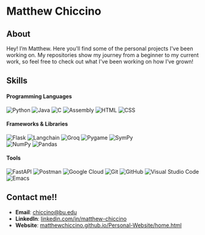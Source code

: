 # Matthew Chiccino


## About

Hey! I’m Matthew. Here you'll find some of the personal projects I've been working on. My repositories show my journey from a beginner to my current work, so feel free to check out what I've been working on how I’ve grown!


## Skills
#### Programming Languages
![Python](https://img.shields.io/badge/-Python-3776AB?style=flat-square&logo=python&logoColor=white)
![Java](https://img.shields.io/badge/-Java-007396?style=flat-square&logo=java&logoColor=white)
![C](https://img.shields.io/badge/-C-00599C?style=flat-square&logo=c&logoColor=white)
![Assembly](https://img.shields.io/badge/-Assembly-6E4C3A?style=flat-square&logo=assembly&logoColor=white)
![HTML](https://img.shields.io/badge/-HTML-E34F26?style=flat-square&logo=html5&logoColor=white)
![CSS](https://img.shields.io/badge/-CSS-1572B6?style=flat-square&logo=css3&logoColor=white)


#### Frameworks & Libraries
![Flask](https://img.shields.io/badge/-Flask-000000?style=flat-square&logo=flask&logoColor=white)
![Langchain](https://img.shields.io/badge/-Langchain-000000?style=flat-square&logo=langchain&logoColor=white)
![Groq](https://img.shields.io/badge/-Groq-00B2A9?style=flat-square&logo=groq&logoColor=white)
![Pygame](https://img.shields.io/badge/-Pygame-000000?style=flat-square&logo=pygame&logoColor=white)
![SymPy](https://img.shields.io/badge/-SymPy-7D4C5C?style=flat-square&logo=sympy&logoColor=white)  
![NumPy](https://img.shields.io/badge/-NumPy-013243?style=flat-square&logo=numpy&logoColor=white)
![Pandas](https://img.shields.io/badge/-Pandas-150458?style=flat-square&logo=pandas&logoColor=white)

#### Tools
![FastAPI](https://img.shields.io/badge/-FastAPI-009688?style=flat-square&logo=fastapi&logoColor=white)
![Postman](https://img.shields.io/badge/-Postman-FF6C37?style=flat-square&logo=postman&logoColor=white)
![Google Cloud](https://img.shields.io/badge/-Google%20Cloud-4285F4?style=flat-square&logo=google-cloud&logoColor=white)
![Git](https://img.shields.io/badge/-Git-F05032?style=flat-square&logo=git&logoColor=white)
![GitHub](https://img.shields.io/badge/-GitHub-181717?style=flat-square&logo=github&logoColor=white)
![Visual Studio Code](https://img.shields.io/badge/-Visual%20Studio%20Code-007ACC?style=flat-square&logo=visual-studio-code&logoColor=white)
![Emacs](https://img.shields.io/badge/-Emacs-7F5AB6?style=flat-square&logo=emacs&logoColor=white)



## Contact me!!

- **Email**: [chiccino@bu.edu](mailto:chiccino@bu.edu)
- **LinkedIn**: [linkedin.com/in/matthew-chiccino](https://linkedin.com/in/matthew-chiccino)
- **Website**: [matthewchiccino.github.io/Personal-Website/home.html](https://matthewchiccino.github.io/Personal-Website/home.html)
